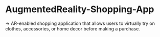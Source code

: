 ﻿# AugmentedReality-Shopping-App
-> AR-enabled shopping application that allows users to virtually try on clothes, accessories, or home decor before making a purchase. 
